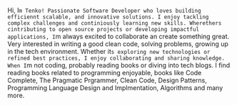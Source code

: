 Hi, I`m Tenko! Passionate Software Developer who loves building efficiennt scalable, and innovative solutions.
I enjoy tackling complex challenges and continiously learning new skills.
Wherethers cintributing to open source projects or developing impactful applications, I`m always excited to collaborate an create something great.
Very interested in writing a good clean code, solving problems, growing up in the tech environment.
Whether it`s exploring new technologies or refined best practices, I enjoy collaborating and sharing knowledge. When I`m not coding, probably reading books or diving into tech blogs.
I find reading books related to programming enjoyable, books like Code Complete, The Pragmatic Prgrammer, Clean Code, Design Patterns, Programming Language Design and Implmentation, Algorithms and many more.
